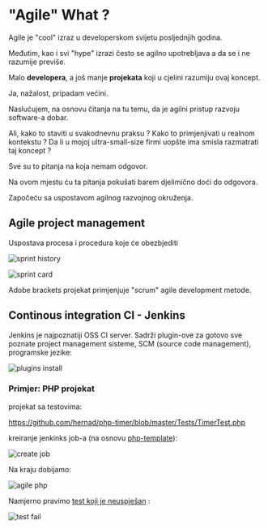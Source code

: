 "Agile" What ?
=============

Agile je "cool" izraz u developerskom svijetu posljednjih godina.

Međutim, kao i svi "hype" izrazi često se agilno upotrebljava a da se i
ne razumije previše.

Malo **developera**, a još manje **projekata** koji u cjelini razumiju ovaj
koncept.

Ja, nažalost, pripadam većini. 

Naslućujem, na osnovu čitanja na tu temu, da je agilni pristup razvoju software-a dobar. 

Ali, kako to staviti u svakodnevnu praksu ? Kako to primjenjivati u realnom kontekstu ? Da li u
mojoj ultra-small-size firmi uopšte ima smisla razmatrati taj koncept ?

Sve su to pitanja na koja nemam odgovor.

Na ovom mjestu ću ta pitanja pokušati barem djelimično doći do odgovora.

Započeću sa uspostavom agilnog razvojnog okruženja.


## Agile project management

Uspostava procesa i procedura koje će obezbjediti

![sprint history](https://raw.github.com/hernad/agile_dev_env/master/img/brackets_trello_sprint_history.png)

![sprint card](https://raw.github.com/hernad/agile_dev_env/master/img/brackets_trello_card.png)

Adobe brackets projekat primjenjuje "scrum" agile development metode. 

## Continous integration CI - Jenkins

Jenkins je najpoznatiji OSS CI server. Sadrži plugin-ove za gotovo sve
poznate project management sisteme, SCM (source code management), programske jezike:

![plugins install](https://raw.github.com/hernad/agile_dev_env/master/img/jenkins_plugins.png)

### Primjer: PHP projekat

projekat sa testovima:

https://github.com/hernad/php-timer/blob/master/Tests/TimerTest.php

kreiranje jenkinks job-a (na osnovu
[php-template](http://jenkins-php.org)): 

![create job](https://raw.github.com/hernad/agile_dev_env/master/img/jenkings_create_job_from_php_template.png)

Na kraju dobijamo:

![agile php](https://raw.github.com/hernad/agile_dev_env/master/img/jenkins_agile_php.png)

Namjerno pravimo [test koji je neuspješan](https://github.com/hernad/php-timer/commit/ae3b1b2ccbeccbe65938c0aaba20e8b6249275f9) :

![test fail](https://raw.github.com/hernad/agile_dev_env/master/img/jenkins_test_fail.png)


